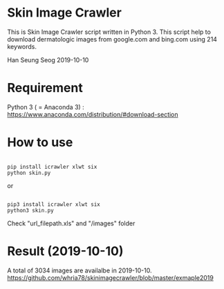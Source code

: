 # Skin Image Crawler

This is Skin Image Crawler script written in Python 3.
This script help to download dermatologic images from google.com and bing.com using 214 keywords.

Han Seung Seog
2019-10-10


# Requirement

Python 3 ( = Anaconda 3) : https://www.anaconda.com/distribution/#download-section


# How to use

<pre><code>
pip install icrawler xlwt six
python skin.py
</code></pre>

or

<pre><code>
pip3 install icrawler xlwt six
python3 skin.py
</code></pre>

Check "url_filepath.xls" and "/images" folder


# Result (2019-10-10)

A total of 3034 images are availalbe in 2019-10-10. 
https://github.com/whria78/skinimagecrawler/blob/master/exmaple2019


